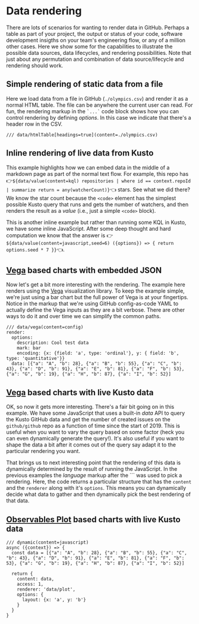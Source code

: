 # Data rendering
There are lots of scenarios for wanting to render data in GitHub. Perhaps a table as part of your project, the output or status of your code, software development insigths on your team's engineering flow, or any of a million other cases. Here we show some for the capabilities to illustrate the possible data sources, data lifecycles, and rendering possibilities. Note that just about any permutation and combination of data source/lifecycle and rendering should work.

## Simple rendering of static data from a file

Here we load data from a file in GitHub (`./olympics.csv`) and render it as a normal HTML table. The file can be anywhere the current user can read. For fun, the rendering markup in the <code>\`...\`</code> code block shows how you can control rendering by defining *options*. In this case we indicate that there's a header row in the CSV.
```
/// data/htmlTable[headings=true](content=./olympics.csv) 
```

## Inline rendering of live data from Kusto  
This example highlights how we can embed data in the middle of a markdown page as part of the normal text flow. For example, this repo has 👉`${data/value(content=kql) repositories | where id == context.repoId | summarize return = any(watcherCount)}`👈 stars. See what we did there? We know the star count because the `<code>` element has the simplest possible Kusto query that runs and gets the number of watchers, and then renders the result as a *value* (i.e., just a simple `<code>` block). 

This is another inline example but rather than running some KQL in Kusto, we have some inline JavaScript. After some deep thought and hard computation we know that the answer is 👉`${data/value(content=javascript,seed=6) ({options}) => { return options.seed * 7 }}`👈.

## [Vega](https://vega.github.io/vega/) based charts with embedded JSON
Now let's get a bit more interesting with the rendering. The example here renders using the [Vega](https://vega.github.io/vega/) visualization library. To keep the example simple, we're just using a bar chart but the full power of Vega is at your fingertips. Notice in the markup that we're using GitHub config-as-code YAML to actually define the Vega inputs as they are a bit verbose. There are other ways to do it and over time we can simplify the common paths.

```
/// data/vega(content=config)
render:
  options:
    description: Cool test data
    mark: bar
    encoding: {x: {field: 'a', type: 'ordinal'}, y: { field: 'b', type: 'quantitative'}}
  data: [{"a": "A", "b": 28}, {"a": "B", "b": 55}, {"a": "C", "b": 43}, {"a": "D", "b": 91}, {"a": "E", "b": 81}, {"a": "F", "b": 53}, {"a": "G", "b": 19}, {"a": "H", "b": 87}, {"a": "I", "b": 52}]
```
## [Vega](https://vega.github.io/vega/) based charts with live Kusto data
OK, so now it gets more interesting. There's a fair bit going on in this example. We have some JavaScript that uses a built-in *data* API to query the Kusto GitHub data and get the number of created issues on the `github/github` repo as a function of time since the start of 2019. This is useful when you want to vary the query based on some factor (heck you can even dynamically generate the query!). It's also useful if you want to shape the data a bit after it comes out of the query say adapt it to the particular rendering you want.

That brings us to next interesting point that the rendering of this data is dynamically determined by the result of running the JavaScript. In the previous examples the *language* markup after the \`\`\` was used to pick a rendering. Here, the code returns a particular structure that has the `content` and the `renderer` along with it's `options`. This means you can dynamically decide what data to gather and then dynamically pick the best rendering of that data.


## [Observables Plot](https://github.com/observablehq/plot) based charts with live Kusto data

```
/// dynamic(content=javascript)
async ({context}) => {
  const data = [{"a": "A", "b": 28}, {"a": "B", "b": 55}, {"a": "C", "b": 43}, {"a": "D", "b": 91}, {"a": "E", "b": 81}, {"a": "F", "b": 53}, {"a": "G", "b": 19}, {"a": "H", "b": 87}, {"a": "I", "b": 52}]

  return {
    content: data, 
    access: 1, 
    renderer: 'data/plot', 
    options: {
      layout: {x: 'a', y: 'b'}
    }
  }
}
```
